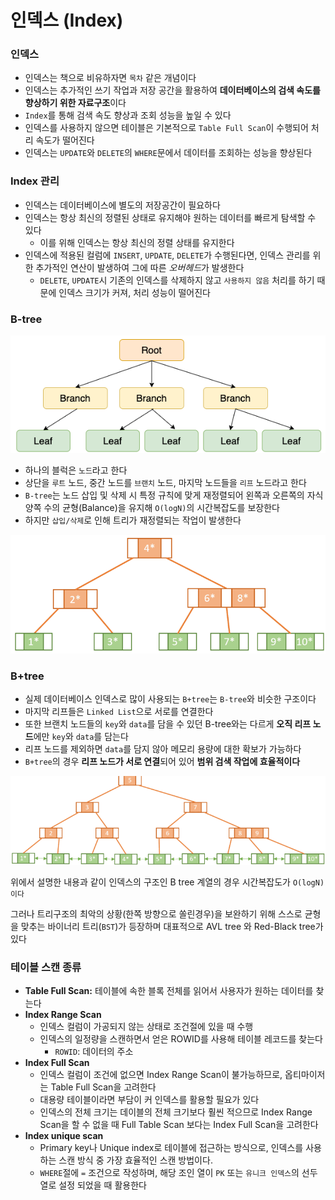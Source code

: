 # 인덱스 (Index)

### 인덱스

- 인덱스는 책으로 비유하자면 `목차` 같은 개념이다
- 인덱스는 추가적인 쓰기 작업과 저장 공간을 활용하여 **데이터베이스의 검색 속도를 향상하기 위한 자료구조**이다
- `Index`를 통해 검색 속도 향상과 조회 성능을 높일 수 있다
- 인덱스를 사용하지 않으면 테이블은 기본적으로 `Table Full Scan`이 수행되어 처리 속도가 떨어진다
- 인덱스는 `UPDATE`와 `DELETE`의 `WHERE`문에서 데이터를 조회하는 성능을 향상된다

### Index 관리

- 인덱스는 데이터베이스에 별도의 저장공간이 필요하다
- 인덱스는 항상 최신의 정렬된 상태로 유지해야 원하는 데이터를 빠르게 탐색할 수 있다
    - 이를 위해 인덱스는 항상 최신의 정렬 상태를 유지한다
- 인덱스에 적용된 컬럼에 `INSERT`, `UPDATE`, `DELETE`가 수행된다면, 인덱스 관리를 위한 추가적인 연산이 발생하여 그에 따른 *오버헤드*가 발생한다
    - `DELETE`, `UPDATE`시 기존의 인덱스를 삭제하지 않고 `사용하지 않음` 처리를 하기 때문에 인덱스 크기가 커져, 처리 성능이 떨어진다

### B-tree

![image.png](/assets/img/chapter2/database/dababase_2_1.png)

- 하나의 블럭은 `노드`라고 한다
- 상단을 `루트` 노드, 중간 노드를 `브랜치` 노드, 마지막 노드들을 `리프` 노드라고 한다
- `B-tree`는 노드 삽입 및 삭제 시 특정 규칙에 맞게 재정렬되어 왼쪽과 오른쪽의 자식 양쪽 수의 균형(Balance)을 유지해 `O(logN)`의 시간복잡도를 보장한다
- 하지만 `삽입/삭제`로 인해 트리가 재정렬되는 작업이 발생한다

![image.png](/assets/img/chapter2/database/dababase_2_2.png)

### B+tree

- 실제 데이터베이스 인덱스로 많이 사용되는 `B+tree`는 `B-tree`와 비슷한 구조이다
- 마지막 리프들은 `Linked List`으로 서로를 연결한다
- 또한 브랜치 노드들의 `key`와 `data`를 담을 수 있던 B-tree와는 다르게 **오직 리프 노드**에만 `key`와 `data`를 담는다
- 리프 노드를 제외하면 `data`를 담지 않아 메모리 용량에 대한 확보가 가능하다
- `B+tree`의 경우 **리프 노드가 서로 연결**되어 있어 **범위 검색 작업에 효율적이다**

![image.png](/assets/img/chapter2/database/dababase_2_3.png)

위에서 설명한 내용과 같이 인덱스의 구조인 B tree 계열의 경우 시간복잡도가 `O(logN)이다`

그러나 트리구조의 최악의 상황(한쪽 방향으로 쏠린경우)을 보완하기 위해 스스로 균형을 맞추는 바이너리 트리(`BST`)가 등장하며 대표적으로 AVL tree 와 Red-Black tree가 있다

### 테이블 스캔 종류

- **Table Full Scan:** 테이블에 속한 블록 전체를 읽어서 사용자가 원하는 데이터를 찾는다
- **Index Range Scan**
    - 인덱스 컬럼이 가공되지 않는 상태로 조건절에 있을 때 수행
    - 인덱스의 일정량을 스캔하면서 얻은 ROWID를 사용해 테이블 레코드를 찾는다
        - `ROWID`: 데이터의 주소
- **Index Full Scan**
    - 인덱스 컬럼이 조건에 없으면 Index Range Scan이 불가능하므로, 옵티마이저는 Table Full Scan을 고려한다
    - 대용량 테이블이라면 부담이 커 인덱스를 활용할 필요가 있다
    - 인덱스의 전체 크기는 데이블의 전체 크기보다 훨씬 적으므로 Index Range Scan을 할 수 없을 때 Full Table Scan 보다는 Index Full Scan을 고려한다
- **Index unique scan**
    - Primary key나 Unique index로 테이블에 접근하는 방식으로, 인덱스를 사용하는 스캔 방식 중 가장 효율적인 스캔 방법이다.
    - `WHERE`절에 `=` 조건으로 작성하며, 해당 조인 열이 `PK` 또는 `유니크 인덱스`의 선두 열로 설정 되었을 때 활용한다